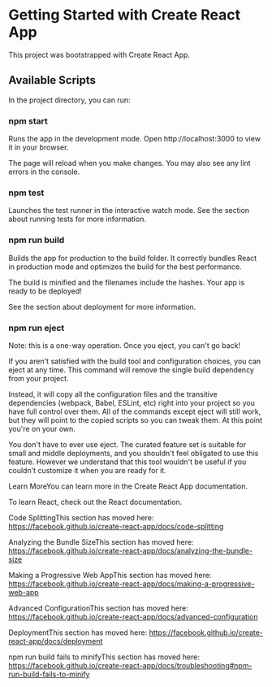 # Getting Started with Create React App
This project was bootstrapped with Create React App.

## Available Scripts
In the project directory, you can run:

### npm start
Runs the app in the development mode.
Open http://localhost:3000 to view it in your browser.

The page will reload when you make changes.
You may also see any lint errors in the console.

### npm test
Launches the test runner in the interactive watch mode.
See the section about running tests for more information.

### npm run build
Builds the app for production to the build folder.
It correctly bundles React in production mode and optimizes the build for the best performance.

The build is minified and the filenames include the hashes.
Your app is ready to be deployed!

See the section about deployment for more information.

### npm run eject
Note: this is a one-way operation. Once you eject, you can't go back!

If you aren't satisfied with the build tool and configuration choices, you can eject at any time. This command will remove the single build dependency from your project.

Instead, it will copy all the configuration files and the transitive dependencies (webpack, Babel, ESLint, etc) right into your project so you have full control over them. All of the commands except eject will still work, but they will point to the copied scripts so you can tweak them. At this point you're on your own.

You don't have to ever use eject. The curated feature set is suitable for small and middle deployments, and you shouldn't feel obligated to use this feature. However we understand that this tool wouldn't be useful if you couldn't customize it when you are ready for it.

Learn MoreYou can learn more in the Create React App documentation.

To learn React, check out the React documentation.

Code SplittingThis section has moved here: https://facebook.github.io/create-react-app/docs/code-splitting

Analyzing the Bundle SizeThis section has moved here: https://facebook.github.io/create-react-app/docs/analyzing-the-bundle-size

Making a Progressive Web AppThis section has moved here: https://facebook.github.io/create-react-app/docs/making-a-progressive-web-app

Advanced ConfigurationThis section has moved here: https://facebook.github.io/create-react-app/docs/advanced-configuration

DeploymentThis section has moved here: https://facebook.github.io/create-react-app/docs/deployment

npm run build fails to minifyThis section has moved here: https://facebook.github.io/create-react-app/docs/troubleshooting#npm-run-build-fails-to-minify
